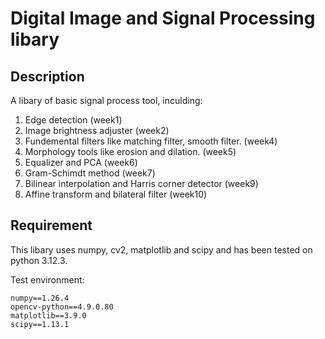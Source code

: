 # Digital Image and Signal Processing libary
## Description
A libary of basic signal process tool, inculding:
1. Edge detection (week1)
2. Image brightness adjuster (week2)
3. Fundemental filters like matching filter, smooth filter. (week4)
4. Morphology tools like erosion and dilation. (week5)
5. Equalizer and PCA (week6)
6. Gram-Schimdt method (week7)
7. Bilinear interpolation and Harris corner detector (week9)
8. Affine transform and bilateral filter (week10)
## Requirement
This libary uses numpy, cv2, matplotlib and scipy and has been tested on python 3.12.3.

Test environment:
```
numpy==1.26.4
opencv-python==4.9.0.80
matplotlib==3.9.0
scipy==1.13.1
```